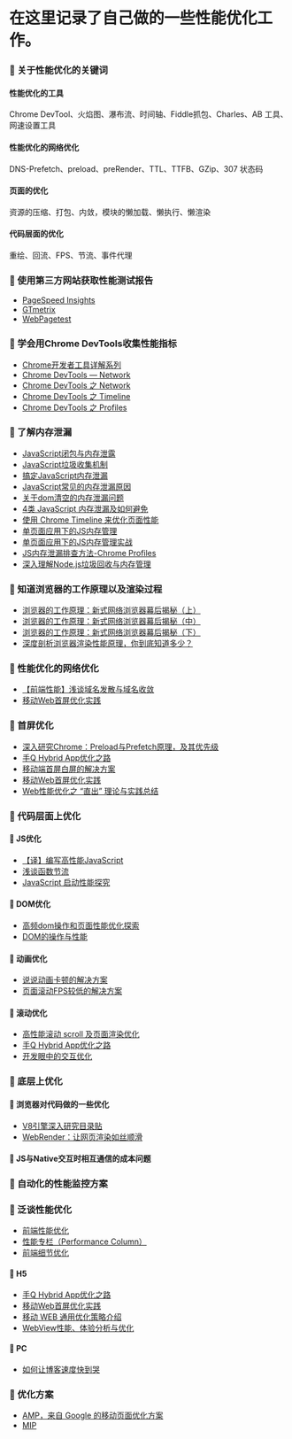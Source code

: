 # 在这里记录了自己做的一些性能优化工作。

### :closed_book: 关于性能优化的关键词

#### 性能优化的工具

Chrome DevTool、火焰图、瀑布流、时间轴、Fiddle抓包、Charles、AB 工具、网速设置工具

#### 性能优化的网络优化

DNS-Prefetch、preload、preRender、TTL、TTFB、GZip、307 状态码

#### 页面的优化

资源的压缩、打包、内敛，模块的懒加载、懒执行、懒渲染

#### 代码层面的优化

重绘、回流、FPS、节流、事件代理



### :closed_book: 使用第三方网站获取性能测试报告

- [PageSpeed Insights](https://developers.google.com/speed/pagespeed/insights/)
- [GTmetrix](https://gtmetrix.com/)
- [WebPagetest](https://www.webpagetest.org/)



### :closed_book: 学会用Chrome DevTools收集性能指标

- [Chrome开发者工具详解系列](http://web.jobbole.com/89079/)
- [Chrome DevTools — Network](https://segmentfault.com/a/1190000008407729)
- [Chrome DevTools 之 Network](http://www.jianshu.com/p/471950517b07)
- [Chrome DevTools 之 Timeline](http://www.jianshu.com/p/b8cdcd9bfad8)
- [Chrome DevTools 之 Profiles](http://www.jianshu.com/p/504bde348956)



### :closed_book: 了解内存泄漏

- [JavaScript闭包与内存泄露](https://github.com/huangtubiao/performance-optimization-road/blob/master/article/JavaScript闭包与内存泄露.md)
- [JavaScript垃圾收集机制](https://github.com/huangtubiao/performance-optimization-road/blob/master/article/JavaScript垃圾收集机制.md)
- [搞定JavaScript内存泄漏](https://boke.io/gao-ding-nei-cun-xie-lou/)
- [JavaScript常见的内存泄漏原因](https://boke.io/javascriptnei-chang-jian-nei-cun-xie-lou-yuan-yin/)
- [关于dom清空的内存泄漏问题](https://boke.io/guan-yu-domqing-kong-de-nei-cun-xie-lu-wen-ti/)
- [4类 JavaScript 内存泄漏及如何避免](http://jinlong.github.io/2016/05/01/4-Types-of-Memory-Leaks-in-JavaScript-and-How-to-Get-Rid-Of-Them/)
- [使用 Chrome Timeline 来优化页面性能](https://blog.coding.net/blog/Chome-Timeline)
- [单页面应用下的JS内存管理](http://mp.weixin.qq.com/s?__biz=MjM5MTA1MjAxMQ==&mid=2651225853&idx=1&sn=e2a7686a9eea4775eaf4065e002cc4d5&chksm=bd49a7798a3e2e6f8bdaa3d07c99ddf2ae4802afa708c08762ab2a58aaa48004d4e38cc9939b&scene=21#wechat_redirect)
- [单页面应用下的JS内存管理实战](http://mp.weixin.qq.com/s?__biz=MjM5MTA1MjAxMQ==&mid=2651225864&idx=1&sn=292dd36cbcbb7d57c67718752ceaf6d0&chksm=bd49a68c8a3e2f9aa91e21741e1b7a6c46119d68ad1f8e8ad8578f302b18f304e3b345c10c76&mpshare=1&scene=23&srcid=0224iCeq1IV4iqbA42OSOYxi%23rd)
- [JS内存泄漏排查方法-Chrome Profiles](http://caibaojian.com/chrome-profiles.html)
- [深入理解Node.js垃圾回收与内存管理](http://www.jianshu.com/p/4129a3fce7bb)



### :closed_book: 知道浏览器的工作原理以及渲染过程

- [浏览器的工作原理：新式网络浏览器幕后揭秘（上）](http://mp.weixin.qq.com/s/ux2QduYgN_LMjLhmMg8ToA)
- [浏览器的工作原理：新式网络浏览器幕后揭秘（中）](http://mp.weixin.qq.com/s?__biz=MjM5MTA1MjAxMQ==&mid=2651226390&idx=2&sn=b25a894eab68f98d65e23c5ea24b8b73&chksm=bd4958928a3ed184d09d15661414e889116e0a3f0e37ce89b40ad8ddfe67efa24380e3443cd7&mpshare=1&scene=23&srcid=0423abTS9uh9nRZmSfv3SYjG#rd)
- [浏览器的工作原理：新式网络浏览器幕后揭秘（下）](http://mp.weixin.qq.com/s?__biz=MjM5MTA1MjAxMQ==&mid=2651226390&idx=3&sn=c4aa43af945ad73250b7ea71ae5816f8&chksm=bd4958928a3ed1849a47b139a3bd6884b2424638ba47f6f2b4939fe969fb405fb358edac59e1&mpshare=1&scene=23&srcid=0423bMoeJZYRTd5OmFgjLu7R#rd)
- [深度剖析浏览器渲染性能原理，你到底知道多少？](http://www.jianshu.com/p/a32b890c29b1)



### :closed_book: 性能优化的网络优化

- [【前端性能】浅谈域名发散与域名收敛 ](https://github.com/chokcoco/cnblogsArticle/issues/1)
- [移动Web首屏优化实践 ](https://github.com/huangtubiao/web-performance-optimization/blob/master/PDF/%E7%A7%BB%E5%8A%A8Web%E9%A6%96%E5%B1%8F%E4%BC%98%E5%8C%96%E5%AE%9E%E8%B7%B5.pdf)



### :closed_book: 首屏优化

- [深入研究Chrome：Preload与Prefetch原理，及其优先级](http://www.10tiao.com/html/184/201704/2247485131/1.html)
- [手Q Hybrid App优化之路](https://github.com/huangtubiao/web-performance-optimization/blob/master/PDF/%E6%89%8BQ%20Hybrid%20App%E4%BC%98%E5%8C%96%E4%B9%8B%E8%B7%AF.pdf)
- [移动端首屏白屏的解决方案]()
- [移动Web首屏优化实践](https://github.com/huangtubiao/web-performance-optimization/blob/master/PDF/%E7%A7%BB%E5%8A%A8Web%E9%A6%96%E5%B1%8F%E4%BC%98%E5%8C%96%E5%AE%9E%E8%B7%B5.pdf)
- [Web性能优化之 “直出” 理论与实践总结](https://segmentfault.com/a/1190000005641012)



### :closed_book: 代码层面上优化

#### :book: JS优化

- [【译】编写高性能JavaScript](http://www.alloyteam.com/2012/11/performance-writing-efficient-javascript/#prettyPhoto)
- [浅谈函数节流](http://www.alloyteam.com/2012/11/javascript-throttle/)
- [JavaScript 启动性能探究](https://github.com/xitu/gold-miner/blob/master/TODO/javascript-start-up-performance.md)

#### :book: DOM优化

- [高频dom操作和页面性能优化探索](https://segmentfault.com/p/1210000008426904/read)
- [DOM的操作与性能](https://github.com/huangtubiao/performance-optimization-road/blob/master/article/DOM的操作与性能.md)

#### :book: 动画优化

- [说说动画卡顿的解决方案](https://segmentfault.com/a/1190000006708777)
- [页面滚动FPS较低的解决方案]()

#### :book: 滚动优化

- [高性能滚动 scroll 及页面渲染优化](http://web.jobbole.com/86158/)
- [手Q Hybrid App优化之路](https://github.com/huangtubiao/web-performance-optimization/blob/master/PDF/%E6%89%8BQ%20Hybrid%20App%E4%BC%98%E5%8C%96%E4%B9%8B%E8%B7%AF.pdf)
- [开发眼中的交互优化](https://github.com/huangtubiao/web-performance-optimization/blob/master/PDF/%E5%BC%80%E5%8F%91%E7%9C%BC%E4%B8%AD%E7%9A%84%E4%BA%A4%E4%BA%92%E4%BC%98%E5%8C%96.pdf)


### :closed_book: 底层上优化

#### :book: 浏览器对代码做的一些优化

- [V8引擎深入研究目录贴](https://segmentfault.com/a/1190000008618731)
- [WebRender：让网页渲染如丝顺滑](http://www.zcfy.cc/article/4386?from=timeline&isappinstalled=0)

#### :book: JS与Native交互时相互通信的成本问题



### :closed_book: 自动化的性能监控方案



### :closed_book: 泛谈性能优化

- [前端性能优化](http://ymfe.tech/blog/2016-09-24-fe-performance-optimization/)
- [性能专栏（Performance Column）](https://github.com/barretlee/performance-column)
- [前端细节优化](https://github.com/kangkk/web_performance_optimization)

#### :book: H5
- [手Q Hybrid App优化之路](https://github.com/huangtubiao/web-performance-optimization/blob/master/PDF/%E6%89%8BQ%20Hybrid%20App%E4%BC%98%E5%8C%96%E4%B9%8B%E8%B7%AF.pdf)
- [移动Web首屏优化实践 ](https://github.com/huangtubiao/web-performance-optimization/blob/master/PDF/%E7%A7%BB%E5%8A%A8Web%E9%A6%96%E5%B1%8F%E4%BC%98%E5%8C%96%E5%AE%9E%E8%B7%B5.pdf)
- [移动 WEB 通用优化策略介绍](https://imququ.com/post/wpo-of-mobile-web-1.html)
- [WebView性能、体验分析与优化](http://tech.meituan.com/WebViewPerf.html)

#### :book: PC
- [如何让博客速度快到哭](https://ppt.baomitu.com/d/a8a49a00?from=timeline&isappinstalled=0#/1)

### :closed_book: 优化方案

- [AMP，来自 Google 的移动页面优化方案](https://imququ.com/post/amp-project.html)
- [MIP](https://www.mipengine.org/)
